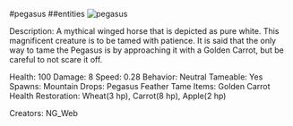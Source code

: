 #pegasus
##entities
![pegasus](https://dragon-force-studio.com/images/EF_wiki/pegasus.png)

Description:  A mythical winged horse that is depicted as pure white.  This magnificent creature is to be tamed with patience.  It is said that the only way to tame the Pegasus is by approaching it with a Golden Carrot, but be careful to not scare it off.

Health: 100 
Damage:  8
Speed:  0.28
Behavior:  Neutral
Tameable:  Yes
Spawns:  Mountain
Drops:  Pegasus Feather
Tame Items:  Golden Carrot
Health Restoration:  Wheat(3 hp), Carrot(8 hp), Apple(2 hp)

Creators:  NG_Web